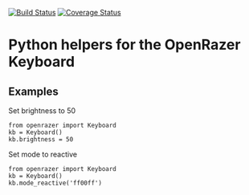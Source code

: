 [![Build Status](https://travis-ci.org/daniellawrence/openrazer-python.svg?branch=master)](https://travis-ci.org/daniellawrence/openrazer-python)
[![Coverage Status](https://coveralls.io/repos/github/daniellawrence/openrazer-python/badge.svg?branch=master)](https://coveralls.io/github/daniellawrence/openrazer-python?branch=master)

Python helpers for the OpenRazer Keyboard
==================================================

Examples
---------

Set brightness to 50

    from openrazer import Keyboard
	kb = Keyboard()
	kb.brightness = 50

Set mode to reactive

    from openrazer import Keyboard
	kb = Keyboard()
	kb.mode_reactive('ff00ff')

	

